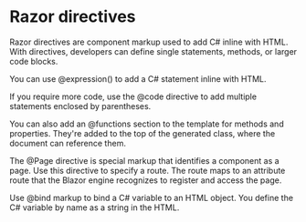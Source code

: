 # Razor directives

Razor directives are component markup used to add C# inline with HTML. With directives, developers can define single statements, methods, or larger code blocks.


You can use @expression() to add a C# statement inline with HTML. 

If you require more code, use the @code directive to add multiple statements enclosed by parentheses.

You can also add an @functions section to the template for methods and properties. 
They're added to the top of the generated class, where the document can reference them.

The @Page directive is special markup that identifies a component as a page.
Use this directive to specify a route. 
The route maps to an attribute route that the Blazor engine recognizes to register and access the page.

Use @bind markup to bind a C# variable to an HTML object. You define the C# variable by name as a string in the HTML.